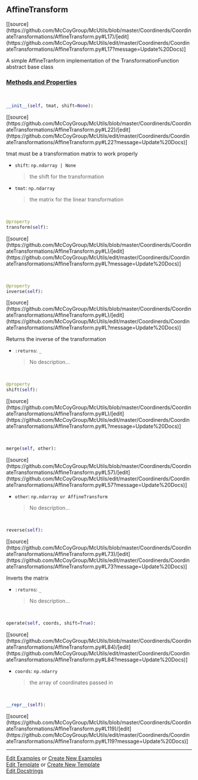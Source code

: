 ## <a id="McUtils.Coordinerds.CoordinateTransformations.AffineTransform.AffineTransform">AffineTransform</a> 
<div class="docs-source-link" markdown="1">
[[source](https://github.com/McCoyGroup/McUtils/blob/master/Coordinerds/CoordinateTransformations/AffineTransform.py#L17)/[edit](https://github.com/McCoyGroup/McUtils/edit/master/Coordinerds/CoordinateTransformations/AffineTransform.py#L17?message=Update%20Docs)]
</div>

A simple AffineTranform implementation of the TransformationFunction abstract base class

<div class="collapsible-section">
 <div class="collapsible-section collapsible-section-header" markdown="1">
 
### <a class="collapse-link" data-toggle="collapse" href="#methods">Methods and Properties</a> <a class="float-right" data-toggle="collapse" href="#methods"><i class="fa fa-chevron-down"></i></a>

 </div>
 <div class="collapsible-section collapsible-section-body collapse" id="methods" markdown="1">

<a id="McUtils.Coordinerds.CoordinateTransformations.AffineTransform.AffineTransform.__init__" class="docs-object-method">&nbsp;</a> 
```python
__init__(self, tmat, shift=None): 
```
<div class="docs-source-link" markdown="1">
[[source](https://github.com/McCoyGroup/McUtils/blob/master/Coordinerds/CoordinateTransformations/AffineTransform.py#L22)/[edit](https://github.com/McCoyGroup/McUtils/edit/master/Coordinerds/CoordinateTransformations/AffineTransform.py#L22?message=Update%20Docs)]
</div>

tmat must be a transformation matrix to work properly
- `shift`: `np.ndarray | None`
    >the shift for the transformation
- `tmat`: `np.ndarray`
    >the matrix for the linear transformation

<a id="McUtils.Coordinerds.CoordinateTransformations.AffineTransform.AffineTransform.transform" class="docs-object-method">&nbsp;</a> 
```python
@property
transform(self): 
```
<div class="docs-source-link" markdown="1">
[[source](https://github.com/McCoyGroup/McUtils/blob/master/Coordinerds/CoordinateTransformations/AffineTransform.py#L)/[edit](https://github.com/McCoyGroup/McUtils/edit/master/Coordinerds/CoordinateTransformations/AffineTransform.py#L?message=Update%20Docs)]
</div>

<a id="McUtils.Coordinerds.CoordinateTransformations.AffineTransform.AffineTransform.inverse" class="docs-object-method">&nbsp;</a> 
```python
@property
inverse(self): 
```
<div class="docs-source-link" markdown="1">
[[source](https://github.com/McCoyGroup/McUtils/blob/master/Coordinerds/CoordinateTransformations/AffineTransform.py#L)/[edit](https://github.com/McCoyGroup/McUtils/edit/master/Coordinerds/CoordinateTransformations/AffineTransform.py#L?message=Update%20Docs)]
</div>

Returns the inverse of the transformation
- `:returns`: `_`
    >No description...

<a id="McUtils.Coordinerds.CoordinateTransformations.AffineTransform.AffineTransform.shift" class="docs-object-method">&nbsp;</a> 
```python
@property
shift(self): 
```
<div class="docs-source-link" markdown="1">
[[source](https://github.com/McCoyGroup/McUtils/blob/master/Coordinerds/CoordinateTransformations/AffineTransform.py#L)/[edit](https://github.com/McCoyGroup/McUtils/edit/master/Coordinerds/CoordinateTransformations/AffineTransform.py#L?message=Update%20Docs)]
</div>

<a id="McUtils.Coordinerds.CoordinateTransformations.AffineTransform.AffineTransform.merge" class="docs-object-method">&nbsp;</a> 
```python
merge(self, other): 
```
<div class="docs-source-link" markdown="1">
[[source](https://github.com/McCoyGroup/McUtils/blob/master/Coordinerds/CoordinateTransformations/AffineTransform.py#L57)/[edit](https://github.com/McCoyGroup/McUtils/edit/master/Coordinerds/CoordinateTransformations/AffineTransform.py#L57?message=Update%20Docs)]
</div>


- `other`: `np.ndarray or AffineTransform`
    >No description...

<a id="McUtils.Coordinerds.CoordinateTransformations.AffineTransform.AffineTransform.reverse" class="docs-object-method">&nbsp;</a> 
```python
reverse(self): 
```
<div class="docs-source-link" markdown="1">
[[source](https://github.com/McCoyGroup/McUtils/blob/master/Coordinerds/CoordinateTransformations/AffineTransform.py#L73)/[edit](https://github.com/McCoyGroup/McUtils/edit/master/Coordinerds/CoordinateTransformations/AffineTransform.py#L73?message=Update%20Docs)]
</div>

Inverts the matrix
- `:returns`: `_`
    >No description...

<a id="McUtils.Coordinerds.CoordinateTransformations.AffineTransform.AffineTransform.operate" class="docs-object-method">&nbsp;</a> 
```python
operate(self, coords, shift=True): 
```
<div class="docs-source-link" markdown="1">
[[source](https://github.com/McCoyGroup/McUtils/blob/master/Coordinerds/CoordinateTransformations/AffineTransform.py#L84)/[edit](https://github.com/McCoyGroup/McUtils/edit/master/Coordinerds/CoordinateTransformations/AffineTransform.py#L84?message=Update%20Docs)]
</div>


- `coords`: `np.ndarry`
    >the array of coordinates passed in

<a id="McUtils.Coordinerds.CoordinateTransformations.AffineTransform.AffineTransform.__repr__" class="docs-object-method">&nbsp;</a> 
```python
__repr__(self): 
```
<div class="docs-source-link" markdown="1">
[[source](https://github.com/McCoyGroup/McUtils/blob/master/Coordinerds/CoordinateTransformations/AffineTransform.py#L119)/[edit](https://github.com/McCoyGroup/McUtils/edit/master/Coordinerds/CoordinateTransformations/AffineTransform.py#L119?message=Update%20Docs)]
</div>

 </div>
</div>




___

[Edit Examples](https://github.com/McCoyGroup/McUtils/edit/gh-pages/ci/examples/McUtils/Coordinerds/CoordinateTransformations/AffineTransform/AffineTransform.md) or 
[Create New Examples](https://github.com/McCoyGroup/McUtils/new/gh-pages/?filename=ci/examples/McUtils/Coordinerds/CoordinateTransformations/AffineTransform/AffineTransform.md) <br/>
[Edit Template](https://github.com/McCoyGroup/McUtils/edit/gh-pages/ci/docs/McUtils/Coordinerds/CoordinateTransformations/AffineTransform/AffineTransform.md) or 
[Create New Template](https://github.com/McCoyGroup/McUtils/new/gh-pages/?filename=ci/docs/templates/McUtils/Coordinerds/CoordinateTransformations/AffineTransform/AffineTransform.md) <br/>
[Edit Docstrings](https://github.com/McCoyGroup/McUtils/edit/master/Coordinerds/CoordinateTransformations/AffineTransform.py#L17?message=Update%20Docs)